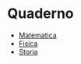 # Quaderno

- [Matematica](./matematica/matematica.md)
- [Fisica](./fisica/fisica.md)
- [Storia](./storia/storia.md)